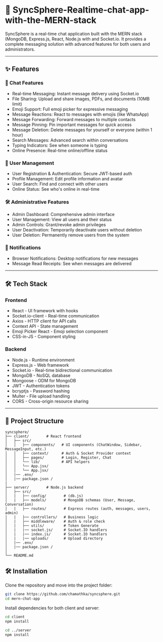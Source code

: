 # 💬 SyncSphere-Realtime-chat-app-with-the-MERN-stack
SyncSphere is a real-time chat application built with the MERN stack (MongoDB, Express.js, React, Node.js with and Socket.io. It provides a complete messaging solution with advanced features for both users and administrators.

---

## ✨ Features  

### 💬 Chat Features  
- Real-time Messaging: Instant message delivery using Socket.io 
- File Sharing: Upload and share images, PDFs, and documents (10MB limit)
- Emoji Support: Full emoji picker for expressive messaging
- Message Reactions: React to messages with emojis (like WhatsApp)  
- Message Forwarding: Forward messages to multiple contacts
- Message Pinning: Pin important messages for quick access
- Message Deletion: Delete messages for yourself or everyone (within 1 hour) 
- Search Messages: Advanced search within conversations
- Typing Indicators: See when someone is typing
- Online Presence: Real-time online/offline status

### 👥 User Management  
- User Registration & Authentication: Secure JWT-based auth 
- Profile Management: Edit profile information and avatar  
- User Search: Find and connect with other users
- Online Status: See who's online in real-time

### 🛠️ Administrative Features
- Admin Dashboard: Comprehensive admin interface
- User Management: View all users and their status
- Admin Controls: Grant/revoke admin privileges
- User Deactivation: Temporarily deactivate users without deletion
- User Deletion: Permanently remove users from the system 

### 🔔 Notifications  
- Browser Notifications: Desktop notifications for new messages
- Message Read Receipts: See when messages are delivered  

---

## 🛠️ Tech Stack  

### Frontend
- React - UI framework with hooks
- Socket.io-client - Real-time communication
- Axios - HTTP client for API calls
- Context API - State management
- Emoji Picker React - Emoji selection component
- CSS-in-JS - Component styling

### Backend
- Node.js - Runtime environment
- Express.js - Web framework
- Socket.io - Real-time bidirectional communication
- MongoDB - NoSQL database
- Mongoose - ODM for MongoDB
- JWT - Authentication tokens
- bcryptjs - Password hashing
- Multer - File upload handling
- CORS - Cross-origin resource sharing

---

## 📂 Project Structure  

```plaintext
syncsphere/
├── client/        # React frontend
│   ├── src/
│   │   ├── components/   # UI components (ChatWindow, Sidebar, MessageInput, etc.)
│   │   ├── context/      # Auth & Socket Provider context
│   │   ├── pages/        # Login, Register, Chat
│   │   └── lib/          # API helpers
│   │   └── App.jsx/
│   │   └── App.jsx/
│   |── .env/
│   |── package.json /
|
├── server/        # Node.js backend
│   ├── src/
│   |   ├── config/        # (db.js)
│   |   ├── models/        # MongoDB schemas (User, Message, Conversation)
│   |   ├── routes/        # Express routes (auth, messages, users, admin)
│   |   ├── controllers/   # Business logic
│   |   ├── middleware/    # Auth & role check
│   |   ├── utils/         # Token Generate
│   |   |── socket.js/     # Socket.IO handlers
│   |   |── index.js/      # Socket.IO handlers
│   |   |── uploads/       # Upload directory
│   |── .env/
│   |── package.json /
│
└── README.md
```

## 🛠️ Installation  

Clone the repository and move into the project folder:  

```bash
git clone https://github.com/chamathka/syncsphere.git
cd mern-chat-app
```

Install dependencies for both client and server:  

```bash
cd client
npm install

cd ../server
npm install
```





